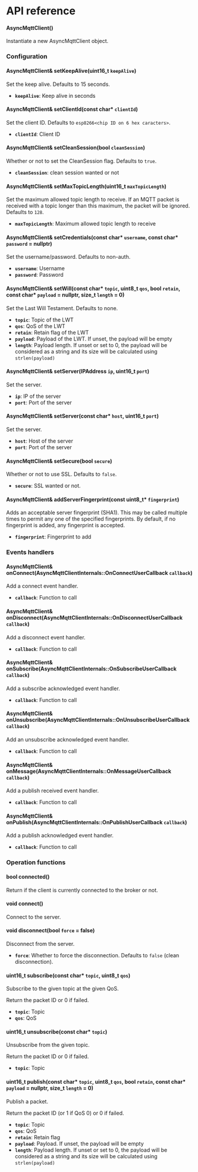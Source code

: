 # API reference

#### AsyncMqttClient()

Instantiate a new AsyncMqttClient object.

### Configuration

#### AsyncMqttClient& setKeepAlive(uint16_t `keepAlive`)

Set the keep alive. Defaults to 15 seconds.

* **`keepAlive`**: Keep alive in seconds

#### AsyncMqttClient& setClientId(const char\* `clientId`)

Set the client ID. Defaults to `esp8266<chip ID on 6 hex caracters>`.

* **`clientId`**: Client ID

#### AsyncMqttClient& setCleanSession(bool `cleanSession`)

Whether or not to set the CleanSession flag. Defaults to `true`.

* **`cleanSession`**: clean session wanted or not

#### AsyncMqttClient& setMaxTopicLength(uint16_t `maxTopicLength`)

Set the maximum allowed topic length to receive. If an MQTT packet is received
with a topic longer than this maximum, the packet will be ignored. Defaults to `128`.

* **`maxTopicLength`**: Maximum allowed topic length to receive

#### AsyncMqttClient& setCredentials(const char\* `username`, const char\* `password` = nullptr)

Set the username/password. Defaults to non-auth.

* **`username`**: Username
* **`password`**: Password

#### AsyncMqttClient& setWill(const char\* `topic`, uint8_t `qos`, bool `retain`, const char\* `payload` = nullptr, size_t `length` = 0)

Set the Last Will Testament. Defaults to none.

* **`topic`**: Topic of the LWT
* **`qos`**: QoS of the LWT
* **`retain`**: Retain flag of the LWT
* **`payload`**: Payload of the LWT. If unset, the payload will be empty
* **`length`**: Payload length. If unset or set to 0, the payload will be considered as a string and its size will be calculated using `strlen(payload)`

#### AsyncMqttClient& setServer(IPAddress `ip`, uint16_t `port`)

Set the server.

* **`ip`**: IP of the server
* **`port`**: Port of the server

#### AsyncMqttClient& setServer(const char\* `host`, uint16_t `port`)

Set the server.

* **`host`**: Host of the server
* **`port`**: Port of the server

#### AsyncMqttClient& setSecure(bool `secure`)

Whether or not to use SSL. Defaults to `false`.

* **`secure`**: SSL wanted or not.

#### AsyncMqttClient& addServerFingerprint(const uint8_t\* `fingerprint`)

Adds an acceptable server fingerprint (SHA1). This may be called multiple times to permit any one of the specified fingerprints. By default, if no fingerprint is added, any fingerprint is accepted.

* **`fingerprint`**: Fingerprint to add

### Events handlers

#### AsyncMqttClient& onConnect(AsyncMqttClientInternals::OnConnectUserCallback `callback`)

Add a connect event handler.

* **`callback`**: Function to call

#### AsyncMqttClient& onDisconnect(AsyncMqttClientInternals::OnDisconnectUserCallback `callback`)

Add a disconnect event handler.

* **`callback`**: Function to call

#### AsyncMqttClient& onSubscribe(AsyncMqttClientInternals::OnSubscribeUserCallback `callback`)

Add a subscribe acknowledged event handler.

* **`callback`**: Function to call

#### AsyncMqttClient& onUnsubscribe(AsyncMqttClientInternals::OnUnsubscribeUserCallback `callback`)

Add an unsubscribe acknowledged event handler.

* **`callback`**: Function to call

#### AsyncMqttClient& onMessage(AsyncMqttClientInternals::OnMessageUserCallback `callback`)

Add a publish received event handler.

* **`callback`**: Function to call

#### AsyncMqttClient& onPublish(AsyncMqttClientInternals::OnPublishUserCallback `callback`)

Add a publish acknowledged event handler.

* **`callback`**: Function to call

### Operation functions

#### bool connected()

Return if the client is currently connected to the broker or not.

#### void connect()

Connect to the server.

#### void disconnect(bool `force` = false)

Disconnect from the server.

* **`force`**: Whether to force the disconnection. Defaults to `false` (clean disconnection).

#### uint16_t subscribe(const char\* `topic`, uint8_t `qos`)

Subscribe to the given topic at the given QoS.

Return the packet ID or 0 if failed.

* **`topic`**: Topic
* **`qos`**: QoS

#### uint16_t unsubscribe(const char\* `topic`)

Unsubscribe from the given topic.

Return the packet ID or 0 if failed.

* **`topic`**: Topic

#### uint16_t publish(const char\* `topic`, uint8_t `qos`, bool `retain`, const char\* `payload` = nullptr, size_t `length` = 0)

Publish a packet.

Return the packet ID (or 1 if QoS 0) or 0 if failed.

* **`topic`**: Topic
* **`qos`**: QoS
* **`retain`**: Retain flag
* **`payload`**: Payload. If unset, the payload will be empty
* **`length`**: Payload length. If unset or set to 0, the payload will be considered as a string and its size will be calculated using `strlen(payload)`
